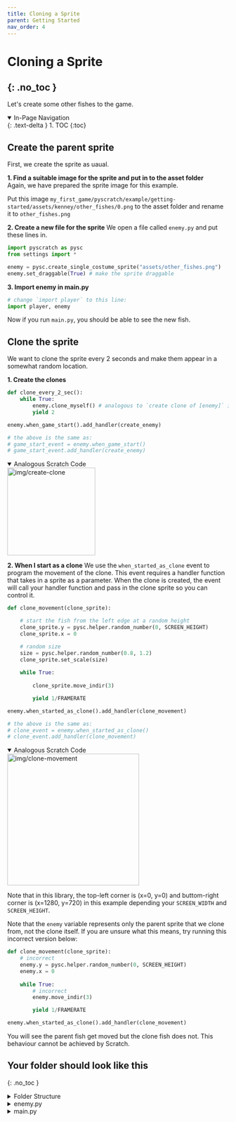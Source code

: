 ```yaml
---
title: Cloning a Sprite
parent: Getting Started
nav_order: 4
---
```

# Cloning a Sprite
{: .no_toc }
---
Let's create some other fishes to the game. 
<details open markdown="block">
  <summary>
    In-Page Navigation
  </summary>
  {: .text-delta }
1. TOC
{:toc}
</details>

## Create the parent sprite

First, we create the sprite as uaual.

**1. Find a suitable image for the sprite and put in to the asset folder**     
Again, we have prepared the sprite image for this example. 

Put this image `my_first_game/pyscratch/example/getting-started/assets/kenney/other_fishes/0.png` to the asset folder and rename it to `other_fishes.png`


**2. Create a new file for the sprite**
We open a file called `enemy.py` and put these lines in. 

```python
import pyscratch as pysc
from settings import *

enemy = pysc.create_single_costume_sprite("assets/other_fishes.png")
enemy.set_draggable(True) # make the sprite draggable
```

**3. Import enemy in main.py**
```python
# change `import player` to this line:
import player, enemy

```
Now if you run `main.py`, you should be able to see the new fish. 

## Clone the sprite 
We want to clone the sprite every 2 seconds and make them appear in a somewhat random location. 

**1. Create the clones**     
```python
def clone_every_2_sec():
    while True:
        enemy.clone_myself() # analogous to `create clone of [enemy]` in scratch
        yield 2

enemy.when_game_start().add_handler(create_enemy)

# the above is the same as: 
# game_start_event = enemy.when_game_start()
# game_start_event.add_handler(create_enemy)

```

<details open markdown="block">
  <summary>
    Analogous Scratch Code
  </summary>
  <img src="img/create-clone.png" alt="img/create-clone" width="200"/>
</details>




**2. When I start as a clone**
We use the `when_started_as_clone` event to program the movement of the clone. 
This event requires a handler function that takes in a sprite as a parameter. When the clone is created, the event will call your handler function and pass in the clone sprite so you can control it. 


```python
def clone_movement(clone_sprite):

    # start the fish from the left edge at a random height
    clone_sprite.y = pysc.helper.random_number(0, SCREEN_HEIGHT)
    clone_sprite.x = 0

    # random size
    size = pysc.helper.random_number(0.8, 1.2)
    clone_sprite.set_scale(size)
    
    while True:
        
        clone_sprite.move_indir(3)

        yield 1/FRAMERATE

enemy.when_started_as_clone().add_handler(clone_movement)

# the above is the same as: 
# clone_event = enemy.when_started_as_clone()
# clone_event.add_handler(clone_movement)
```
<details open markdown="block">
  <summary>
    Analogous Scratch Code
  </summary>
  <img src="img/clone-movement.png" alt="img/clone-movement" width="300"/>

  Note that in this library, the top-left corner is (x=0, y=0) and buttom-right corner is (x=1280, y=720) in this example depending your `SCREEN_WIDTH` and `SCREEN_HEIGHT`.

</details>


Note that the `enemy` variable represents only the parent sprite that we clone from, not the clone itself. If you are unsure what this means, try running this incorrect version below: 

```python
def clone_movement(clone_sprite):
    # incorrect
    enemy.y = pysc.helper.random_number(0, SCREEN_HEIGHT)
    enemy.x = 0
    
    while True:
        # incorrect
        enemy.move_indir(3)

        yield 1/FRAMERATE

enemy.when_started_as_clone().add_handler(clone_movement)
```

You will see the parent fish get moved but the clone fish does not. This behaviour cannot be achieved by Scratch.



## Your folder should look like this
{: .no_toc }

<details markdown="block">
  <summary>
    Folder Structure
  </summary>
```
├─ my_first_game/
    ├─ pyscratch/
    ├─ assets/
        ├─ my_background.jpg
        ├─ player.png
        ├─ other_fishes.png
    ├─ main.py
    ├─ settings.py
    ├─ player.py
    ├─ enemy.py
```
</details>

<details markdown="block">
  <summary>
    enemy.py
  </summary>

```python
import pyscratch as pysc
from settings import *

# create the parent sprite
enemy = pysc.create_single_costume_sprite("assets/other_fishes.png")

## event: when game start -> create the clone
def clone_every_2_sec():
    while True:
        enemy.clone_myself() 
        yield 2

enemy.when_game_start().add_handler(create_enemy)

## event: when started as clone -> movement
def clone_movement(clone_sprite):

    clone_sprite.y = pysc.helper.random_number(0, SCREEN_HEIGHT)
    clone_sprite.x = 0

    size = pysc.helper.random_number(0.8, 1.2)
    clone_sprite.set_scale(size)
    
    while True:
        clone_sprite.move_indir(3)

        yield 1/FRAMERATE

enemy.when_started_as_clone().add_handler(clone_movement)

```
</details>


<details markdown="block">
  <summary>
    main.py
  </summary>

```python
import pyscratch as pysc
from settings import *
import player, enemy

pysc.game.update_screen_mode((SCREEN_WIDTH, SCREEN_HEIGHT))
pysc.game.start(FRAMERATE)
```
</details>
